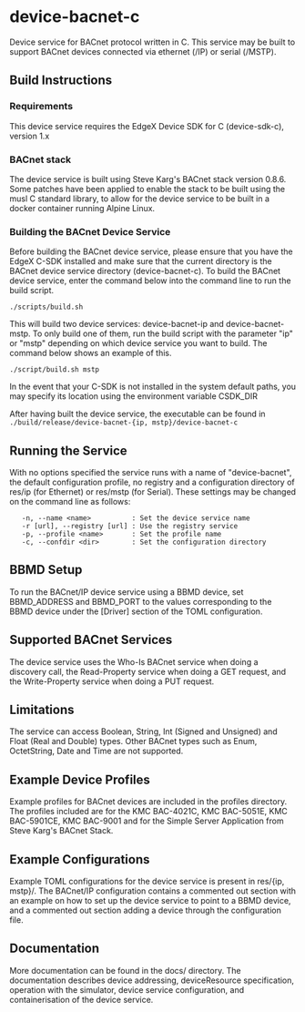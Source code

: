 # device-bacnet-c
Device service for BACnet protocol written in C. This service
may be built to support BACnet devices connected via
ethernet (/IP) or serial (/MSTP).

## Build Instructions

### Requirements
This device service requires the EdgeX Device SDK for C
(device-sdk-c), version 1.x

### BACnet stack
The device service is built using Steve Karg's BACnet stack version 0.8.6. Some
patches have been applied to enable the stack to be built using the musl C
standard library, to allow for the device service to be built in a docker
container running Alpine Linux.

### Building the BACnet Device Service
Before building the BACnet device service, please ensure
that you have the EdgeX C-SDK installed and make sure that
the current directory is the BACnet device service directory
(device-bacnet-c). To build the BACnet device service, enter
the command below into the command line to run the build
script.

	./scripts/build.sh

This will build two device services: device-bacnet-ip and
device-bacnet-mstp. To only build one of them, run the
build script with the parameter "ip" or "mstp" depending
on which device service you want to build. The command below
shows an example of this.

	./script/build.sh mstp

In the event that your C-SDK is not installed in the system
default paths, you may specify its location using the environment
variable CSDK_DIR

After having built the device service, the executable can be
found in `./build/release/device-bacnet-{ip, mstp}/device-bacnet-c`

## Running the Service

With no options specified the service runs with a name of "device-bacnet", the
default configuration profile, no registry and a configuration directory of res/ip (for Ethernet) or res/mstp (for Serial).
These settings may be changed on the command line as follows:

```
   -n, --name <name>          : Set the device service name
   -r [url], --registry [url] : Use the registry service
   -p, --profile <name>       : Set the profile name
   -c, --confdir <dir>        : Set the configuration directory
```

## BBMD Setup
To run the BACnet/IP device service using a BBMD device, set
BBMD\_ADDRESS and BBMD\_PORT to the values corresponding to 
the BBMD device under the [Driver] section of the TOML
configuration.

## Supported BACnet Services
The device service uses the Who-Is BACnet service when doing
a discovery call, the Read-Property service when doing a GET
request, and the Write-Property service when doing a PUT
request.

## Limitations
The service can access Boolean, String, Int (Signed and Unsigned) and Float (Real and Double) types. Other BACnet types such as Enum, OctetString, Date and Time are not supported.

## Example Device Profiles
Example profiles for BACnet devices are included in the profiles directory. The
profiles included are for the KMC BAC-4021C, KMC BAC-5051E, KMC BAC-5901CE, KMC
BAC-9001 and for the Simple Server Application from Steve Karg's BACnet Stack.

## Example Configurations
Example TOML configurations for the device service is present in res/{ip,
mstp}/. The BACnet/IP configuration contains a commented out section with an
example on how to set up the device service to point to a BBMD device, and a
commented out section adding a device through the configuration file.

## Documentation
More documentation can be found in the docs/ directory. The documentation
describes device addressing, deviceResource specification, operation with the
simulator, device service configuration, and containerisation of the device
service.
